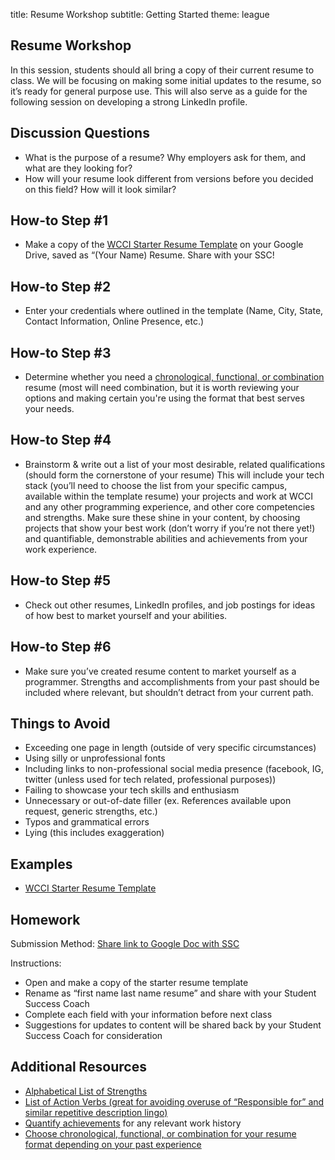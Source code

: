 title: Resume Workshop
subtitle: Getting Started
theme: league

## Resume Workshop
In this session, students should all bring a copy of their current resume to class. We will be focusing on making some initial updates to the resume, so it’s ready for general purpose use. This will also serve as a guide for the following session on developing a strong LinkedIn profile.

## Discussion Questions
- What is the purpose of a resume?  Why employers ask for them, and what are they looking for?
- How will your resume look different from versions before you decided on this field?  How will it look similar?


## How-to Step #1
- Make a copy of the [WCCI Starter Resume Template](https://docs.google.com/document/d/15enbNPsfgIxnn1h9U0ycjRZFZuECQ5HbhfZmuudsZpk/edit?usp=sharing) on your Google Drive, saved as “(Your Name) Resume.  Share with your SSC!

## How-to Step #2
- Enter your credentials where outlined in the template (Name, City, State, Contact Information, Online Presence, etc.)

## How-to Step #3
- Determine whether you need a [chronological, functional, or combination](https://www.thebalance.com/resume-types-chronological-functional-combination-2063235) resume (most will need combination, but it is worth reviewing your options and making certain you're using the format that best serves your needs.

## How-to Step #4
- Brainstorm & write out a list of your most desirable, related qualifications (should form the cornerstone of your resume) This will include your tech stack (you’ll need to choose the list from your specific campus, available within the template resume) your projects and work at WCCI and any other programming experience, and other core competencies and strengths.  Make sure these shine in your content, by choosing projects that show your best work (don’t worry if you’re not there yet!) and quantifiable, demonstrable abilities and achievements from your work experience.

## How-to Step #5
- Check out other resumes, LinkedIn profiles, and job postings for ideas of how best to market yourself and your abilities.

## How-to Step #6
- Make sure you’ve created resume content to market yourself as a programmer.  Strengths and accomplishments from your past should be included where relevant, but shouldn’t detract from your current path.

## Things to Avoid
- Exceeding one page in length (outside of very specific circumstances)
- Using silly or unprofessional fonts
- Including links to non-professional social media presence (facebook, IG, twitter (unless used for tech related, professional purposes))
- Failing to showcase your tech skills and enthusiasm
- Unnecessary or out-of-date filler (ex. References available upon request, generic strengths, etc.)
- Typos and grammatical errors
- Lying (this includes exaggeration)


## Examples

- [WCCI Starter Resume Template](https://docs.google.com/document/d/15enbNPsfgIxnn1h9U0ycjRZFZuECQ5HbhfZmuudsZpk/edit?usp=sharing)

## Homework

Submission Method:  [Share link to Google Doc with SSC](https://goo.gl/forms/hJx9BJ4c3XrvVL3S2)

Instructions:  

- Open and make a copy of the starter resume template
- Rename as “first name last name resume” and share with your Student Success Coach
- Complete each field with your information before next class
- Suggestions for updates to content will be shared back by your Student Success Coach for consideration

## Additional Resources

- [Alphabetical List of Strengths](http://blog.wecancodeit.org/fast_resume_writing_wcci)
- [List of Action Verbs (great for avoiding overuse of “Responsible for” and similar repetitive description lingo)](https://asccareerservices.osu.edu/sites/asccareerservices.osu.edu/files/Action%20Verbs%20list%20for%20Resume%20Development-02.08.16.pdf)
- [Quantify achievements](https://resumegenius.com/how-to-write-a-resume/accomplishments-on-resume-quantify-achievements) for any relevant work history
- [Choose chronological, functional, or combination for your resume format depending on your past experience](https://www.thebalance.com/resume-types-chronological-functional-combination-2063235)